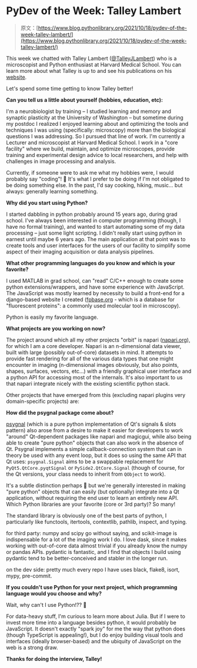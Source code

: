 # PyDev of the Week: Talley Lambert

> 原文：[https://www.blog.pythonlibrary.org/2021/10/18/pydev-of-the-week-talley-lambert/](https://www.blog.pythonlibrary.org/2021/10/18/pydev-of-the-week-talley-lambert/)

This week we chatted with Talley Lambert ([@TalleyJLambert](https://twitter.com/TalleyJLambert)) who is a microscopist and Python enthusiast at Harvard Medical School. You can learn more about what Talley is up to and see his publications on his [website](https://www.talleylambert.com/).

Let's spend some time getting to know Talley better!

**Can you tell us a little about yourself (hobbies, education, etc):**

I'm a neurobiologist by training – I studied learning and memory and synaptic plasticity at the University of Washington – but sometime during my postdoc I realized I enjoyed learning about and optimizing the tools and techniques I was using (specifically: microscopy) more than the biological questions I was addressing. So I pursued that line of work. I'm currently a Lecturer and microscopist at Harvard Medical School. I work in a "core facility" where we build, maintain, and optimize microscopes, provide training and experimental design advice to local researchers, and help with challenges in image processing and analysis.

Currently, if someone were to ask me what my hobbies were, I would probably say "coding"! 🙂 It's what I prefer to be doing if I'm not obligated to be doing something else. In the past, I'd say cooking, hiking, music... but always: generally learning something.

**Why did you start using Python?**

I started dabbling in python probably around 15 years ago, during grad school. I've always been interested in computer programming (though, I have no formal training), and wanted to start automating some of my data processing – just some light scripting. I didn't really start using python in earnest until maybe 6 years ago. The main application at that point was to create tools and user interfaces for the users of our facility to simplify some aspect of their imaging acquisition or data analysis pipelines.

**What other programming languages do you know and which is your favorite?**

I used MATLAB in grad school, can "read" C/C++ enough to create some python extensions/wrappers, and have some experience with JavaScript. The JavaScript was mostly learned by necessity to build a front-end for a django-based website I created ([fpbase.org](http://fpbase.org) - which is a database for "fluorescent proteins": a commonly used molecular tool in microscopy).

Python is easily my favorite language.

**What projects are you working on now?**

The project around which all my other projects "orbit" is napari ([napari.org](http://napari.org/)), for which I am a core developer. Napari is an n-dimensional data viewer, built with large (possibly out-of-core) datasets in mind. It attempts to provide fast rendering for all of the various data types that one might encounter in imaging (n-dimensional images obviously, but also points, shapes, surfaces, vectors, etc...) with a friendly graphical user interface and a python API for accessing most of the internals. It's also important to us that napari integrate nicely with the existing scientific python stack.

Other projects that have emerged from this (excluding napari plugins very domain-specific projects) are:

**How did the psygnal package come about?**

[psygnal](https://github.com/tlambert03/psygnal) (which is a pure python implementation of Qt's signals & slots pattern) also arose from a desire to make it easier for developers to work "around" Qt-dependent packages like napari and magicgui, while also being able to create "pure python" objects that can also work in the absence of Qt. Psygnal implements a simple callback-connection system that can in theory be used with any event loop, but it does so using the same API that Qt uses: `psygnal.Signal` aims to be a swappable replacement for `PyQt5.QtCore.pyqtSignal` or `PySide2.QtCore.Signal` (though of course, for the Qt versions, your class needs to inherit from `QObject` to work).

It's a subtle distinction perhaps 🙂 but we're generally interested in making "pure python" objects that can easily (but optionally) integrate into a Qt application, without requiring the end user to learn an entirely new API.
Which Python libraries are your favorite (core or 3rd party)?
So many!

The standard library is obviously one of the best parts of python, I particularly like functools, itertools, contextlib, pathlib, inspect, and typing.

for third party: numpy and scipy go without saying, and scikit-image is indispensable for a lot of the imaging work I do. I love dask, since it makes working with out-of-core data almost trivial if you already know the numpy or pandas APIs. pydantic is fantastic, and I find that objects I build using pydantic tend to be better-conceived and stabler in the longer run.

on the dev side: pretty much every repo I have uses black, flake8, isort, mypy, pre-commit.

**If you couldn't use Python for your next project, which programming language would you choose and why?**

Wait, why can't I use Python!?? 🙂

For data-heavy stuff, I'm curious to learn more about Julia. But if I were to invest more time into a language besides python, it would probably be JavaScript. It doesn't exactly "spark joy" for me the way that python does (though TypeScript is appealing!), but I do enjoy building visual tools and interfaces (ideally browser-based) and the ubiquity of JavaScript on the web is a strong draw.

**Thanks for doing the interview, Talley!**